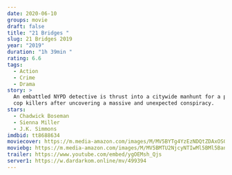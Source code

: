 ```yaml
---
date: 2020-06-10
groups: movie
draft: false
title: "21 Bridges "
slug: 21 Bridges 2019
year: "2019"
duration: "1h 39min "
rating: 6.6
tags:
  - Action
  - Crime
  - Drama
story: >
  An embattled NYPD detective is thrust into a citywide manhunt for a pair of
  cop killers after uncovering a massive and unexpected conspiracy.
stars:
  - Chadwick Boseman
  - Sienna Miller
  - J.K. Simmons
imdbid: tt8688634
moviecover: https://m.media-amazon.com/images/M/MV5BYTg4YzEzNDQtZDAxOS00M2YyLTljZWEtNjk4YTc4NDM2NTBhXkEyXkFqcGdeQXVyMTkxNjUyNQ@@._V1_SY1000_CR0,0,562,1000_AL_.jpg
moviebg: https://m.media-amazon.com/images/M/MV5BMTU2NjcyNTIwMl5BMl5BanBnXkFtZTgwMjk3Njc5NzM@._V1_SY1000_CR0,0,1482,1000_AL_.jpg
trailer: https://www.youtube.com/embed/ygOEMsh_Qjs
server1: https://w.dardarkom.online/mv/499394
---
```

